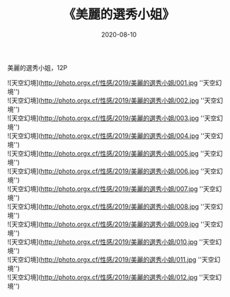 ﻿---
layout: post
title:  《美麗的選秀小姐》
date:   2020-08-10
image: http://photo.orgx.cf/性感/2019/美麗的選秀小姐/000.jpg
categories: [美女, 性感, 泳衣]
---

美麗的選秀小姐，12P



![天空幻境](http://photo.orgx.cf/性感/2019/美麗的選秀小姐/001.jpg ''天空幻境'') <br>
![天空幻境](http://photo.orgx.cf/性感/2019/美麗的選秀小姐/002.jpg ''天空幻境'') <br>
![天空幻境](http://photo.orgx.cf/性感/2019/美麗的選秀小姐/003.jpg ''天空幻境'') <br>
![天空幻境](http://photo.orgx.cf/性感/2019/美麗的選秀小姐/004.jpg ''天空幻境'') <br>
![天空幻境](http://photo.orgx.cf/性感/2019/美麗的選秀小姐/005.jpg ''天空幻境'') <br>
![天空幻境](http://photo.orgx.cf/性感/2019/美麗的選秀小姐/006.jpg ''天空幻境'') <br>
![天空幻境](http://photo.orgx.cf/性感/2019/美麗的選秀小姐/007.jpg ''天空幻境'') <br>
![天空幻境](http://photo.orgx.cf/性感/2019/美麗的選秀小姐/008.jpg ''天空幻境'') <br>
![天空幻境](http://photo.orgx.cf/性感/2019/美麗的選秀小姐/009.jpg ''天空幻境'') <br>
![天空幻境](http://photo.orgx.cf/性感/2019/美麗的選秀小姐/010.jpg ''天空幻境'') <br>
![天空幻境](http://photo.orgx.cf/性感/2019/美麗的選秀小姐/011.jpg ''天空幻境'') <br>
![天空幻境](http://photo.orgx.cf/性感/2019/美麗的選秀小姐/012.jpg ''天空幻境'') <br>